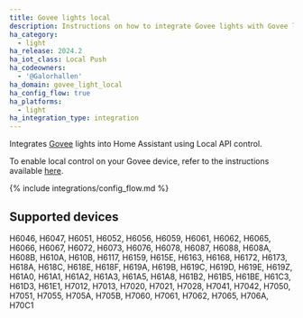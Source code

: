 ```yaml
---
title: Govee lights local
description: Instructions on how to integrate Govee lights with Govee local API
ha_category:
  - light
ha_release: 2024.2
ha_iot_class: Local Push
ha_codeowners:
  - '@Galorhallen'
ha_domain: govee_light_local
ha_config_flow: true
ha_platforms:
  - light
ha_integration_type: integration
---
```


Integrates [Govee](https://www.govee.com/) lights into Home Assistant using Local API control.

To enable local control on your Govee device, refer to the instructions available [here](https://app-h5.govee.com/user-manual/wlan-guide).

{% include integrations/config_flow.md %}

## Supported devices

H6046,
H6047,
H6051,
H6052,
H6056,
H6059,
H6061,
H6062,
H6065,
H6066,
H6067,
H6072,
H6073,
H6076,
H6078,
H6087,
H6088,
H608A,
H608B,
H610A,
H610B,
H6117,
H6159,
H615E,
H6163,
H6168,
H6172,
H6173,
H618A,
H618C,
H618E,
H618F,
H619A,
H619B,
H619C,
H619D,
H619E,
H619Z,
H61A0,
H61A1,
H61A2,
H61A3,
H61A5,
H61A8,
H61B2,
H61B5,
H61BE,
H61C3,
H61D3,
H61E1,
H7012,
H7013,
H7020,
H7021,
H7028,
H7041,
H7042,
H7050,
H7051,
H7055,
H705A,
H705B,
H7060,
H7061,
H7062,
H7065,
H706A,
H70C1
